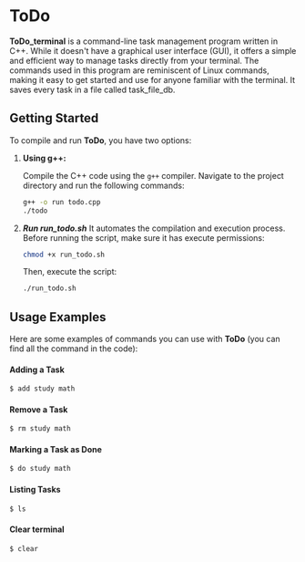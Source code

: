 # ToDo

**ToDo_terminal** is a command-line task management program written in C++. While it doesn't have a graphical user interface (GUI), it offers a simple and efficient way to manage tasks directly from your terminal. The commands used in this program are reminiscent of Linux commands, making it easy to get started and use for anyone familiar with the terminal. It saves every task in a file called task_file_db.
## Getting Started

To compile and run **ToDo**, you have two options:

1. **Using g++:**

   Compile the C++ code using the `g++` compiler. Navigate to the project directory and run the following commands:

   ```bash
   g++ -o run todo.cpp
   ./todo
   ```
2. ***Run run_todo.sh***
    It automates the compilation and execution process. Before running the script, make sure it has execute permissions:
    ```bash
    chmod +x run_todo.sh
    ```
    Then, execute the script:
    ```bash
    ./run_todo.sh
    ```
## Usage Examples

Here are some examples of commands you can use with **ToDo** (you can find all the command in the code):

#### Adding a Task

```bash
$ add study math 
```

#### Remove a Task

```bash
$ rm study math
```

#### Marking a Task as Done

```bash
$ do study math
```

#### Listing Tasks

```bash
$ ls
```


#### Clear terminal

```bash
$ clear
```
